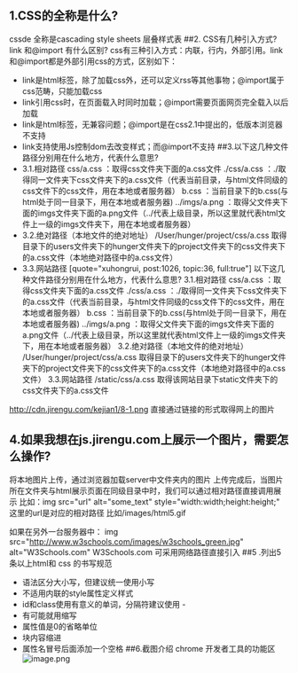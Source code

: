 ## 1.CSS的全称是什么?
cssde 全称是cascading style sheets  层叠样式表
##2. CSS有几种引入方式? link 和@import 有什么区别?
css有三种引入方式：内联，行内，外部引用。link和@import都是外部引用css的方式，区别如下：
- link是html标签，除了加载css外，还可以定义rss等其他事物；@import属于css范畴，只能加载css
- link引用css时，在页面载入时同时加载；@import需要页面网页完全载入以后加载
- link是html标签，无兼容问题；@import是在css2.1中提出的，低版本浏览器不支持
- link支持使用Js控制dom去改变样式；而@import不支持
##3.以下这几种文件路径分别用在什么地方，代表什么意思?
- 3.1.相对路径
css/a.css ：取得css文件夹下面的a.css文件
./css/a.css ：./取得同一文件夹下css文件夹下的a.css文件（代表当前目录，与html文件同级的css文件下的css文件，用在本地或者服务器）
b.css ：当前目录下的b.css(与html处于同一目录下，用在本地或者服务器)
../imgs/a.png ：取得父文件夹下面的imgs文件夹下面的a.png文件（../代表上级目录，所以这里就代表html文件上一级的imgs文件夹下，用在本地或者服务器）
- 3.2.绝对路径（本地文件的绝对地址）
/User/hunger/project/css/a.css 取得目录下的users文件夹下的hunger文件夹下的project文件夹下的css文件夹下的a.css文件（本地绝对路径中的a.css文件）
- 3.3.网站路径
[quote="xuhongrui, post:1026, topic:36, full:true"]
以下这几种文件路径分别用在什么地方，代表什么意思?
3.1.相对路径
css/a.css ：取得css文件夹下面的a.css文件
./css/a.css ：./取得同一文件夹下css文件夹下的a.css文件（代表当前目录，与html文件同级的css文件下的css文件，用在本地或者服务器）
b.css ：当前目录下的b.css(与html处于同一目录下，用在本地或者服务器)
../imgs/a.png ：取得父文件夹下面的imgs文件夹下面的a.png文件（../代表上级目录，所以这里就代表html文件上一级的imgs文件夹下，用在本地或者服务器）
3.2.绝对路径（本地文件的绝对地址）
/User/hunger/project/css/a.css 取得目录下的users文件夹下的hunger文件夹下的project文件夹下的css文件夹下的a.css文件（本地绝对路径中的a.css文件）
3.3.网站路径
/static/css/a.css 取得该网站目录下static文件夹下的css文件夹下的a.css文件

http://cdn.jirengu.com/kejian1/8-1.png 直接通过链接的形式取得网上的图片
## 4.如果我想在js.jirengu.com上展示一个图片，需要怎么操作?
将本地图片上传，通过浏览器加载server中文件夹内的图片
上传完成后，当图片所在文件夹与html展示页面在同级目录中时，我们可以通过相对路径直接调用展示
比如：img src="url" alt="some_text" style="width:width;height:height;"
这里的url是对应的相对路径
比如/images/html5.gif

如果在另外一台服务器中：
img src="http://www.w3schools.com/images/w3schools_green.jpg" alt="W3Schools.com"
W3Schools.com 可采用网络路径直接引入
##5 .列出5条以上html和 css 的书写规范
- 语法区分大小写，但建议统一使用小写
- 不适用内联的style属性定义样式
- id和class使用有意义的单词，分隔符建议使用 -
- 有可能就用缩写
- 属性值是0的省略单位
- 块内容缩进
- 属性名冒号后面添加一个空格
##6.截图介绍 chrome 开发者工具的功能区
![image.png](http://upload-images.jianshu.io/upload_images/8649258-354880e529400e31.png?imageMogr2/auto-orient/strip%7CimageView2/2/w/1240)
